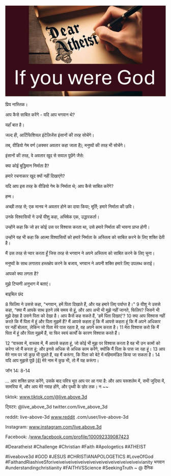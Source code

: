 ![Video cover image](../cover.jpg "cover photo")

प्रिय नास्तिक।

आप कैसे साबित करेंगे - यदि आप भगवान थे?

यहाँ बात है।

जल्द ही, आर्टिफिशियल इंटेलिजेंस इंसानों की तरह सोचेंगे।

तब, वीडियो गेम वर्ण (अक्सर अवतार कहा जाता है); मनुष्यों की तरह भी सोचेंगे।

इंसानों की तरह, वे अवतार खुद से सवाल पूछेंगे जैसे:

क्या कोई बुद्धिमान निर्माता है?

हमारे रचनाकार खुद क्यों नहीं दिखाएंगे?

यदि आप इस तरह के वीडियो गेम के निर्माता थे; आप कैसे साबित करेंगे?

हम्म।

अच्छी तरह से; एक मानव ने अवतार होने का दावा किया; मूर्ति; हमारे निर्माता की छवि।

उनके विश्वासियों ने उन्हें यीशु कहा, अभिषेक एक, उद्धारकर्ता।

उन्होंने कहा कि जो हर कोई उस पर विश्वास करता था, उसे हमारे निर्माता की भावना प्राप्त होगी।

उन्होंने यह भी कहा कि आत्मा विश्वासियों को हमारे निर्माता के अस्तित्व को साबित करने के लिए शक्ति देती है।

मैं उस तरह से प्यार करता हूँ जिस तरह से भगवान ने अपने अस्तित्व को साबित करने के लिए चुना।

मनुष्यों के साथ लगातार हस्तक्षेप करने के बजाय, भगवान ने अपनी शक्ति हमारे लिए उपलब्ध कराई।

आपको क्या लगता है?

मुझे टिप्पणी अनुभाग में बताएं।

बाइबिल छंद

8 फिलिप ने उससे कहा, "भगवान, हमें पिता दिखाते हैं, और यह हमारे लिए पर्याप्त है।" 9 यीशु ने उससे कहा, “क्या मैं आपके साथ इतने लंबे समय से हूं, और आप अभी भी मुझे नहीं जानते, फिलिप? जिसने भी मुझे देखा है उसने पिता को देखा है। आप कैसे कह सकते हैं, 'हमें पिता दिखाएं'? 10 क्या आप विश्वास नहीं करते कि मैं पिता में हूं और पिता मुझमें हैं? मैं आपसे कहता हूं कि मैं आपसे कहता हूं कि मैं अपने अधिकार पर नहीं बोलता, लेकिन जो पिता मेरे पास रहता है, वह अपने काम करता है। 11 मेरा विश्वास करो कि मैं पिता में हूं और पिता मुझमें हैं, या फिर स्वयं कार्यों के कारण विश्वास करते हैं।

12 “वास्तव में, वास्तव में, मैं आपसे कहता हूं, जो कोई भी मुझ पर विश्वास करता है वह भी उन कामों को करेगा जो मैं करता हूं; और इनसे अधिक से अधिक काम करेंगे, क्योंकि मैं पिता के पास जा रहा हूं। 13 आप मेरे नाम पर जो कुछ भी पूछते हैं, वह मैं करूंगा, कि पिता को बेटे में महिमामंडित किया जा सकता है। 14 यदि आप मुझसे पूछें [ई] मेरे नाम में कुछ भी, तो मैं यह करूंगा।

जॉन 14: 8-14

... आप शक्ति प्राप्त करेंगे, उसके बाद पवित्र भूत आप पर आ गया है: और आप यरूशलेम में, सभी जुदिया में, सामरिया में, और आप मेरे गवाह होंगे, और पृथ्वी के छोर तक। न ~~

tiktok: www.tiktok.com/@live.above.3d

ट्विटर: @live_above_3d twitter.com/live_above_3d

reddit: live-above-3d www.reddit .com/user/live-above-3d

Instagram: www.instagram.com/live.above.3d

Facebook: /www.facebook.com/profile/100092339087423

#Dearatheist #Challenge #Christian #Faith #Apologetics #ATHEIST

#liveabove3d #GOD #JESUS ​​#CHRISTIANAPOLOGETICS #LoveOfGod #FaithandRiashiveSforiveiveiveiveiveiveiveiveiveiveiveiveiveiveivianity भगवान #understandingchristianity #FAITHVSScience #SeekingTruth ~ @ दैनिक
